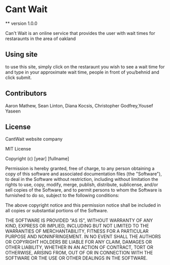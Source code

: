 # Cant Wait

** version 1.0.0

Can't Wait is an online service that provides the user with wait times for restaraunts in the area of oakland

## Using site

to use this site, simply click on the restaraunt you wish to see a wait time for and type in your approximate wait time, people in front 
of you/behnid and click submit. 

## Contributors

Aaron Mathew, Sean Linton, Diana Kocsis, Christopher Godfrey,Yousef Yaseen

## License 

CantWait website company

MIT License

Copyright (c) [year] [fullname]

Permission is hereby granted, free of charge, to any person obtaining a copy
of this software and associated documentation files (the "Software"), to deal
in the Software without restriction, including without limitation the rights
to use, copy, modify, merge, publish, distribute, sublicense, and/or sell
copies of the Software, and to permit persons to whom the Software is
furnished to do so, subject to the following conditions:

The above copyright notice and this permission notice shall be included in all
copies or substantial portions of the Software.

THE SOFTWARE IS PROVIDED "AS IS", WITHOUT WARRANTY OF ANY KIND, EXPRESS OR
IMPLIED, INCLUDING BUT NOT LIMITED TO THE WARRANTIES OF MERCHANTABILITY,
FITNESS FOR A PARTICULAR PURPOSE AND NONINFRINGEMENT. IN NO EVENT SHALL THE
AUTHORS OR COPYRIGHT HOLDERS BE LIABLE FOR ANY CLAIM, DAMAGES OR OTHER
LIABILITY, WHETHER IN AN ACTION OF CONTRACT, TORT OR OTHERWISE, ARISING FROM,
OUT OF OR IN CONNECTION WITH THE SOFTWARE OR THE USE OR OTHER DEALINGS IN THE
SOFTWARE.

